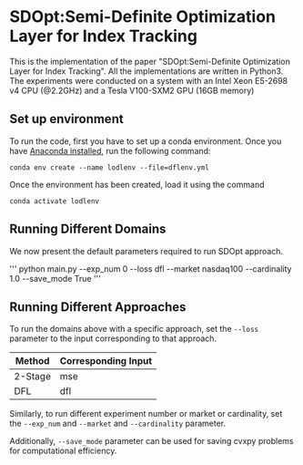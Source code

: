 # SDOpt:Semi-Definite Optimization Layer for Index Tracking


This is the implementation of the paper  "SDOpt:Semi-Definite Optimization Layer for Index Tracking". All the implementations are written in Python3.
The experiments were conducted on a system with an Intel Xeon E5-2698 v4 CPU (@2.2GHz) and a Tesla V100-SXM2 GPU (16GB memory)

## Set up environment

To run the code, first you have to set up a conda environment. Once you have [Anaconda installed](https://docs.conda.io/projects/conda/en/latest/user-guide/install/index.html), run the following command:
```
conda env create --name lodlenv --file=dflenv.yml
```
Once the environment has been created, load it using the command
```
conda activate lodlenv
```



## Running Different Domains

We now present the default parameters required to run SDOpt approach.

'''
python main.py --exp_num 0 --loss dfl --market nasdaq100 --cardinality 1.0 --save_mode True 
'''



## Running Different Approaches

 To run the domains above with a specific approach, set the `--loss` parameter to the input corresponding to that approach.

| Method      | Corresponding Input |
| ----------- | ----------- |
| 2-Stage     | mse         |
| DFL         | dfl         |

Similarly, to run different experiment number or market or cardinality, set the `--exp_num` and `--market` and `--cardinality` parameter.

Additionally, `--save_mode` parameter can be used for saving cvxpy problems for computational efficiency. 
